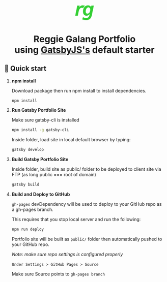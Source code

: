<p align="center">
  <a href="https://www.gatsbyjs.org">
    <img alt="RG Logo" src="./src/icons/rg-logo.png" width="60" />
  </a>
</p>
<h1 align="center">
  Reggie Galang Portfolio<br/>
  using <a href="http://gatsbyjs.org">GatsbyJS's</a> default starter
</h1>

## 🚀 Quick start

1.  **npm install**

    Download package then run npm install to install dependencies.

    ```sh
    npm install
    ```

2.  **Run Gatsby Portfolio Site**

    Make sure gatsby-cli is installed

    ```sh
    npm install -g gatsby-cli
    ```

    Inside folder, load site in local default browser by typing:

    ```sh
    gatsby develop
    ```

3.  **Build Gatsby Portfolio Site**

    Inside folder, build site as public/ folder to be deployed to client site via FTP (as long public === root of domain)

    ```sh
    gatsby build
    ```

4.  **Build and Deploy to GitHub**

    `gh-pages` devDependency will be used to deploy to your GitHub repo as a gh-pages branch.

    This requires that you stop local server and run the following:

    ```sh
    npm run deploy
    ```

    Portfolio site will be built as `public/` folder then automatically pushed to your GitHub repo.

    _Note: make sure repo settings is configured properly_

    `Under Settings > GitHub Pages > Source`

    Make sure Source points to `gh-pages branch`
